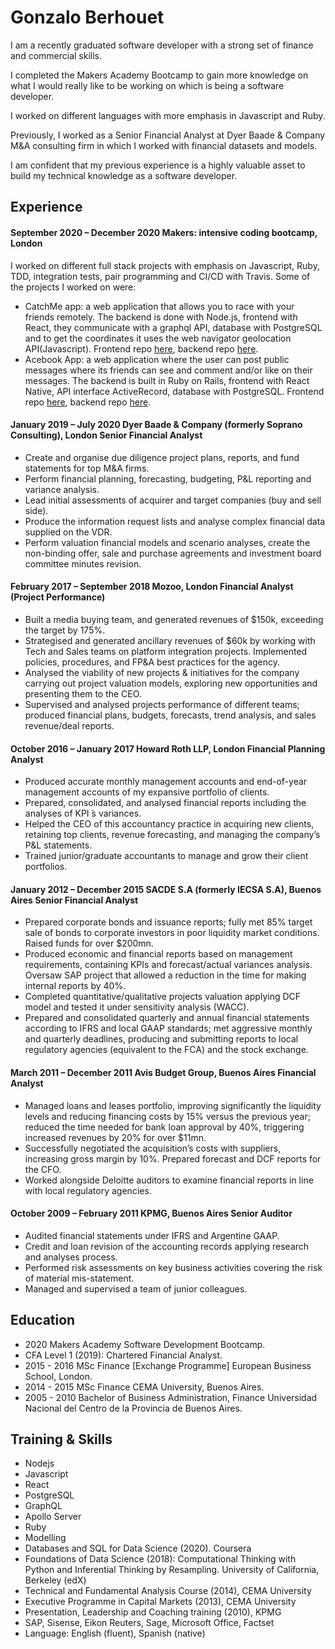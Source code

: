 # Gonzalo Berhouet

I am a recently graduated software developer with a strong set of finance and commercial skills.

I completed the Makers Academy Bootcamp to gain more knowledge on what I would really like to be working on which is being a software developer.

I worked on different languages with more emphasis in Javascript and Ruby.

Previously, I worked as a Senior Financial Analyst at Dyer Baade & Company M&A consulting firm in which I worked with financial datasets and models.

I am confident that my previous experience is a highly valuable asset to build my technical knowledge as a software developer.

## Experience

#### September 2020 – December 2020 Makers: intensive coding bootcamp, London

I worked on different full stack projects with emphasis on Javascript, Ruby, TDD, integration tests, pair programming and CI/CD with Travis.
Some of the projects I worked on were:
- CatchMe app: a web application that allows you to race with your friends remotely. The backend is done with Node.js, frontend with React, they communicate with a graphql API, database with PostgreSQL and to get the coordinates it uses the web navigator geolocation API(Javascript). Frontend repo [here](https://github.com/gonzalober/catchme-web), backend repo [here](https://github.com/kiriarf/catchme-server).
- Acebook App: a web application where the user can post public messages where its friends can see and comment and/or like on their messages. The backend is built in Ruby on Rails, frontend with React Native, API interface ActiveRecord, database with PostgreSQL. Frontend repo [here](https://github.com/charlie-galb/acebook-team-lifesavers-frontend), backend repo [here](https://github.com/gonzalober/acebook-team-life-savers).

#### January 2019 – July 2020 Dyer Baade & Company (formerly Soprano Consulting), London Senior Financial Analyst

- Create and organise due diligence project plans, reports, and fund statements for top M&A firms.
- Perform financial planning, forecasting, budgeting, P&L reporting and variance analysis.
- Lead initial assessments of acquirer and target companies (buy and sell side).
- Produce the information request lists and analyse complex financial data supplied on the VDR.
- Perform valuation financial models and scenario analyses, create the non-binding offer, sale and purchase agreements and investment board committee minutes revision.

#### February 2017 – September 2018 Mozoo, London Financial Analyst (Project Performance)

- Built a media buying team, and generated revenues of $150k, exceeding the target by 175%.
- Strategised and generated ancillary revenues of $60k by working with Tech and Sales teams on platform integration projects. Implemented policies, procedures, and FP&A best practices for the
  agency.
- Analysed the viability of new projects & initiatives for the company carrying out project valuation
  models, exploring new opportunities and presenting them to the CEO.
- Supervised and analysed projects performance of different teams; produced financial plans, budgets,
  forecasts, trend analysis, and sales revenue/deal reports.

#### October 2016 – January 2017 Howard Roth LLP, London Financial Planning Analyst

- Produced accurate monthly management accounts and end-of-year management accounts of my expansive portfolio of clients.
- Prepared, consolidated, and analysed financial reports including the analyses of KPI ́s variances.
- Helped the CEO of this accountancy practice in acquiring new clients, retaining top clients, revenue
  forecasting, and managing the company’s P&L statements.
- Trained junior/graduate accountants to manage and grow their client portfolios.

#### January 2012 – December 2015 SACDE S.A (formerly IECSA S.A), Buenos Aires Senior Financial Analyst

- Prepared corporate bonds and issuance reports; fully met 85% target sale of bonds to corporate investors in poor liquidity market conditions. Raised funds for over $200mn.
- Produced economic and financial reports based on management requirements, containing KPIs and forecast/actual variances analysis. Oversaw SAP project that allowed a reduction in the time for making internal reports by 40%.
- Completed quantitative/qualitative projects valuation applying DCF model and tested it under sensitivity analysis (WACC).
- Prepared and consolidated quarterly and annual financial statements according to IFRS and local GAAP standards; met aggressive monthly and quarterly deadlines, producing and submitting reports to local regulatory agencies (equivalent to the FCA) and the stock exchange.

#### March 2011 – December 2011 Avis Budget Group, Buenos Aires Financial Analyst

- Managed loans and leases portfolio, improving significantly the liquidity levels and reducing financing costs by 15% versus the previous year; reduced the time needed for bank loan approval by 40%, triggering increased revenues by 20% for over $11mn.
- Successfully negotiated the acquisition’s costs with suppliers, increasing gross margin by 10%. Prepared forecast and DCF reports for the CFO.
- Worked alongside Deloitte auditors to examine financial reports in line with local regulatory agencies.

#### October 2009 – February 2011 KPMG, Buenos Aires Senior Auditor

- Audited financial statements under IFRS and Argentine GAAP.
- Credit and loan revision of the accounting records applying research and analyses process.
- Performed risk assessments on key business activities covering the risk of material mis-statement.
- Managed and supervised a team of junior colleagues.

## Education

- 2020 Makers Academy Software Development Bootcamp.
- CFA Level 1 (2019): Chartered Financial Analyst.
- 2015 - 2016 MSc Finance [Exchange Programme] European Business School, London.
- 2014 - 2015 MSc Finance CEMA University, Buenos Aires.
- 2005 - 2010 Bachelor of Business Administration, Finance Universidad Nacional del Centro de la Provincia de Buenos Aires.

## Training & Skills

- Nodejs
- Javascript
- React
- PostgreSQL
- GraphQL
- Apollo Server
- Ruby
- Modelling
- Databases and SQL for Data Science (2020). Coursera
- Foundations of Data Science (2018): Computational Thinking with Python and Inferential Thinking by
  Resampling. University of California, Berkeley (edX)
- Technical and Fundamental Analysis Course (2014), CEMA University
- Executive Programme in Capital Markets (2013), CEMA University
- Presentation, Leadership and Coaching training (2010), KPMG
- SAP, Sisense, Eikon Reuters, Sage, Microsoft Office, Factset
- Language: English (fluent), Spanish (native)
